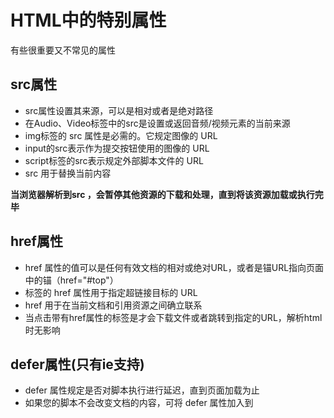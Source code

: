 # HTML中的特别属性

有些很重要又不常见的属性

## src属性

- src属性设置其来源，可以是相对或者是绝对路径
- 在Audio、Video标签中的src是设置或返回音频/视频元素的当前来源
- img标签的 src 属性是必需的。它规定图像的 URL
- input的src表示作为提交按钮使用的图像的 URL
- script标签的src表示规定外部脚本文件的 URL
- src 用于替换当前内容

**当浏览器解析到src ，会暂停其他资源的下载和处理，直到将该资源加载或执行完毕**

## href属性

- href 属性的值可以是任何有效文档的相对或绝对URL，或者是锚URL指向页面中的锚（href="#top"）
- <a> 标签的 href 属性用于指定超链接目标的 URL
- href 用于在当前文档和引用资源之间确立联系
- 当点击带有href属性的标签是才会下载文件或者跳转到指定的URL，解析html时无影响

## defer属性(只有ie支持)

- defer 属性规定是否对脚本执行进行延迟，直到页面加载为止
- 如果您的脚本不会改变文档的内容，可将 defer 属性加入到 <script> 标签中，以便加快处理文档的速度
- defer属性主要用于加载不会改变文档的script，如果你的script在文档加载的时候需要通过js代码对DOM操作那么请不要用defer
- defer会延迟加载，以便可以快速加载文档而不会出现阻塞，优化用户体验
- 对于defer的兼容，原则上只有ie支持，至于各大厂家最新版本是否对其待验证

## async(html5新增)

- async 属性规定一旦脚本可用，则会异步执行
- async异步加载的script可能会乱序执行，所以加载的script尽量不要包含依赖，在加载完成后会立即执行
- 如果 async="async"：脚本相对于页面的其余部分异步地执行（当页面继续进行解析时，脚本将被执行）
- 如果不使用 async 且 defer="defer"：脚本将在页面完成解析时执行
- 如果既不使用 async 也不使用 defer：在浏览器继续解析页面之前，立即读取并执行脚本
- 当script同时有async和defer属性时，执行效果和async一致
- async与defer都只支持外部加载的script

## label的for属性

- label的for属性的值与其关联控件的id一样，这样当点击label时就会关联到控件

```js label的for属性
显式的联系：
<label for="SSN">Social Security Number:</label>
<input type="text" name="SocSecNum" id="SSN" />

隐式的联系：
<label>Date of Birth: <input type="text" name="DofB" /></label>
```

- 显式联系，通过for属性与控件id对应
- 隐式联系，直接把关联的控件包含在label双标签内，无需for属性

### 持续补充。。。